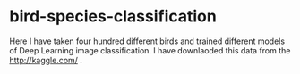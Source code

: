 # bird-species-classification
Here I have taken four hundred different birds and trained different models of Deep Learning image classification. 
I have downlaoded this data from the http://kaggle.com/ .

